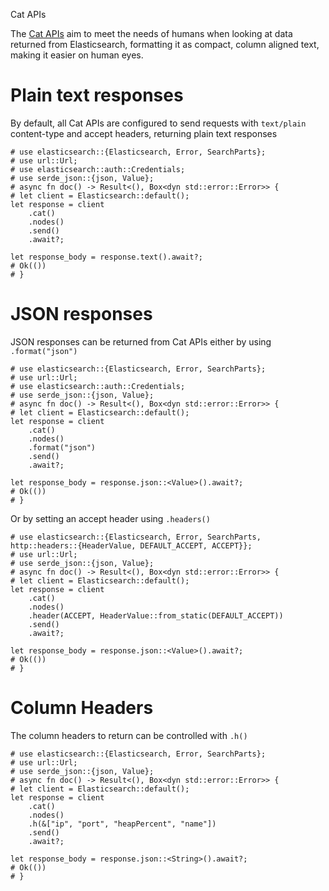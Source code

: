 Cat APIs

The [Cat APIs](https://www.elastic.co/guide/en/elasticsearch/reference/master/cat.html) aim to
meet the needs of humans when looking at data returned from Elasticsearch,
formatting it as compact, column aligned text, making it easier on human eyes.

# Plain text responses

By default, all Cat APIs are configured to send requests with `text/plain` content-type
and accept headers, returning plain text responses

```rust,no_run
# use elasticsearch::{Elasticsearch, Error, SearchParts};
# use url::Url;
# use elasticsearch::auth::Credentials;
# use serde_json::{json, Value};
# async fn doc() -> Result<(), Box<dyn std::error::Error>> {
# let client = Elasticsearch::default();
let response = client
    .cat()
    .nodes()
    .send()
    .await?;

let response_body = response.text().await?;
# Ok(())
# }
```

# JSON responses

JSON responses can be returned from Cat APIs either by using `.format("json")`

```rust,no_run
# use elasticsearch::{Elasticsearch, Error, SearchParts};
# use url::Url;
# use elasticsearch::auth::Credentials;
# use serde_json::{json, Value};
# async fn doc() -> Result<(), Box<dyn std::error::Error>> {
# let client = Elasticsearch::default();
let response = client
    .cat()
    .nodes()
    .format("json")
    .send()
    .await?;

let response_body = response.json::<Value>().await?;
# Ok(())
# }
```

Or by setting an accept header using `.headers()`

```rust,no_run
# use elasticsearch::{Elasticsearch, Error, SearchParts, http::headers::{HeaderValue, DEFAULT_ACCEPT, ACCEPT}};
# use url::Url;
# use serde_json::{json, Value};
# async fn doc() -> Result<(), Box<dyn std::error::Error>> {
# let client = Elasticsearch::default();
let response = client
    .cat()
    .nodes()
    .header(ACCEPT, HeaderValue::from_static(DEFAULT_ACCEPT))
    .send()
    .await?;

let response_body = response.json::<Value>().await?;
# Ok(())
# }
```

# Column Headers

The column headers to return can be controlled with `.h()`

```rust,no_run
# use elasticsearch::{Elasticsearch, Error, SearchParts};
# use url::Url;
# use serde_json::{json, Value};
# async fn doc() -> Result<(), Box<dyn std::error::Error>> {
# let client = Elasticsearch::default();
let response = client
    .cat()
    .nodes()
    .h(&["ip", "port", "heapPercent", "name"])
    .send()
    .await?;

let response_body = response.json::<String>().await?;
# Ok(())
# }
```


